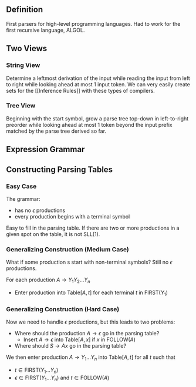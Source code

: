 ## Definition

First parsers for high-level programming languages. Had to work for the first recursive language, ALGOL.

## Two Views

### String View

Determine a leftmost derivation of the input while reading the input from left to right while looking ahead at most 1 input token. We can very easily create sets for the [[Inference Rules]] with these types of compilers.

### Tree View

Beginning with the start symbol, grow a parse tree top-down in left-to-right preorder while looking ahead at most 1 token beyond the input prefix matched by the parse tree derived so far.

## Expression Grammar

## Constructing Parsing Tables

### Easy Case

The grammar:
- has no $\epsilon$ productions
- every production begins with a terminal symbol

Easy to fill in the parsing table. If there are two or more productions in a given spot on the table, it is not SLL(1).

### Generalizing Construction (Medium Case)

What if some production s start with non-terminal symbols? Still no $\epsilon$ productions.

For each production $A\to Y_{1}Y_{2}\dots Y_{n}$
- Enter production into Table$[A,t]$ for each terminal $t$ in FIRST($Y_{1}$)

### Generalizing Construction (Hard Case)

Now we need to handle $\epsilon$ productions, but this leads to two problems:
- Where should the production $A\to \epsilon$ go in the parsing table?
	- Insert $A\to \epsilon$ into Table$[A,x]$ if $x$ in FOLLOW($A$)
- Where should $S\to Ax$ go in the parsing table?

We then enter production $A\to Y_{1}\dots Y_{n}$ into Table$[A,t]$ for all $t$ such that
- $t\in \text{FIRST}(Y_{1}\dots Y_{n})$
- $\epsilon\in \text{FIRST}(Y_{1}\dots Y_{n})$ and $t\in \text{FOLLOW}(A)$